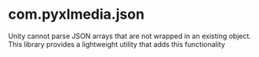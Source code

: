 # com.pyxlmedia.json

Unity cannot parse JSON arrays that are not wrapped in an existing object. This library provides a lightweight utility that adds this functionality
